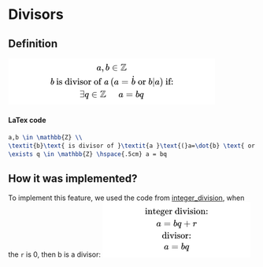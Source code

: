 # Divisors
## Definition
![Definition of a divisor.](definition.png)

#### LaTex code
```latex
a,b \in \mathbb{Z} \\
\textit{b}\text{ is divisor of }\textit{a }\text{(}a=\dot{b} \text{ or } b | a\text{) if:} \\
\exists q \in \mathbb{Z} \hspace{.5cm} a = bq
```
## How it was implemented?
To implement this feature, we used the code from [integer_division](../integer_division), when the `r` is 0,
then b is a divisor:
![Code explanation.](code_explanation.png)
